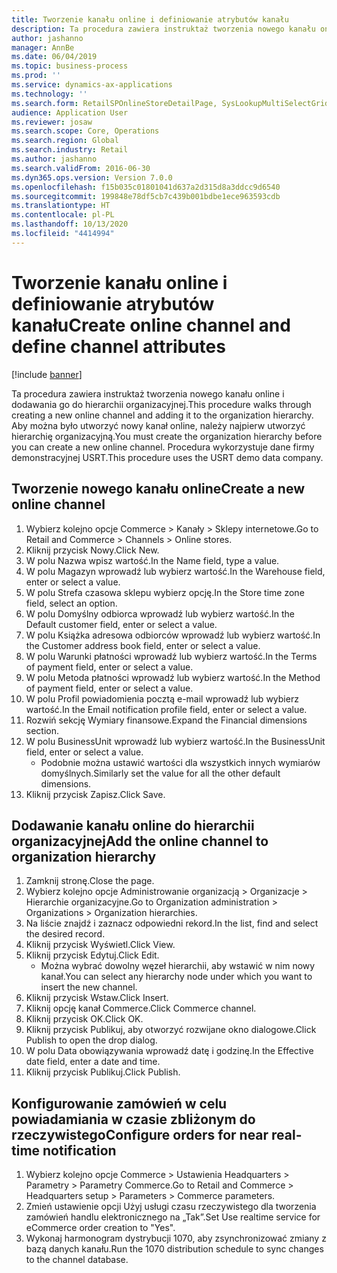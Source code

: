 ```yaml
---
title: Tworzenie kanału online i definiowanie atrybutów kanału
description: Ta procedura zawiera instruktaż tworzenia nowego kanału online i dodawania go do hierarchii organizacyjnej.
author: jashanno
manager: AnnBe
ms.date: 06/04/2019
ms.topic: business-process
ms.prod: ''
ms.service: dynamics-ax-applications
ms.technology: ''
ms.search.form: RetailSPOnlineStoreDetailPage, SysLookupMultiSelectGrid, DimensionLookup, OMHierarchyManager, HierarchyDesigner, OMNodeSelection, HierarchyPublishAndCloseForm
audience: Application User
ms.reviewer: josaw
ms.search.scope: Core, Operations
ms.search.region: Global
ms.search.industry: Retail
ms.author: jashanno
ms.search.validFrom: 2016-06-30
ms.dyn365.ops.version: Version 7.0.0
ms.openlocfilehash: f15b035c01801041d637a2d315d8a3ddcc9d6540
ms.sourcegitcommit: 199848e78df5cb7c439b001bdbe1ece963593cdb
ms.translationtype: HT
ms.contentlocale: pl-PL
ms.lasthandoff: 10/13/2020
ms.locfileid: "4414994"
---
```

# <a name="create-online-channel-and-define-channel-attributes"></a><span data-ttu-id="402b2-103">Tworzenie kanału online i definiowanie atrybutów kanału</span><span class="sxs-lookup"><span data-stu-id="402b2-103">Create online channel and define channel attributes</span></span>

[!include [banner](../includes/banner.md)]

<span data-ttu-id="402b2-104">Ta procedura zawiera instruktaż tworzenia nowego kanału online i dodawania go do hierarchii organizacyjnej.</span><span class="sxs-lookup"><span data-stu-id="402b2-104">This procedure walks through creating a new online channel and adding it to the organization hierarchy.</span></span> <span data-ttu-id="402b2-105">Aby można było utworzyć nowy kanał online, należy najpierw utworzyć hierarchię organizacyjną.</span><span class="sxs-lookup"><span data-stu-id="402b2-105">You must create the organization hierarchy before you can create a new online channel.</span></span> <span data-ttu-id="402b2-106">Procedura wykorzystuje dane firmy demonstracyjnej USRT.</span><span class="sxs-lookup"><span data-stu-id="402b2-106">This procedure uses the USRT demo data company.</span></span>


## <a name="create-a-new-online-channel"></a><span data-ttu-id="402b2-107">Tworzenie nowego kanału online</span><span class="sxs-lookup"><span data-stu-id="402b2-107">Create a new online channel</span></span>
1. <span data-ttu-id="402b2-108">Wybierz kolejno opcje Commerce > Kanały > Sklepy internetowe.</span><span class="sxs-lookup"><span data-stu-id="402b2-108">Go to Retail and Commerce > Channels > Online stores.</span></span>
2. <span data-ttu-id="402b2-109">Kliknij przycisk Nowy.</span><span class="sxs-lookup"><span data-stu-id="402b2-109">Click New.</span></span>
3. <span data-ttu-id="402b2-110">W polu Nazwa wpisz wartość.</span><span class="sxs-lookup"><span data-stu-id="402b2-110">In the Name field, type a value.</span></span>
4. <span data-ttu-id="402b2-111">W polu Magazyn wprowadź lub wybierz wartość.</span><span class="sxs-lookup"><span data-stu-id="402b2-111">In the Warehouse field, enter or select a value.</span></span>
5. <span data-ttu-id="402b2-112">W polu Strefa czasowa sklepu wybierz opcję.</span><span class="sxs-lookup"><span data-stu-id="402b2-112">In the Store time zone field, select an option.</span></span>
6. <span data-ttu-id="402b2-113">W polu Domyślny odbiorca wprowadź lub wybierz wartość.</span><span class="sxs-lookup"><span data-stu-id="402b2-113">In the Default customer field, enter or select a value.</span></span>
7. <span data-ttu-id="402b2-114">W polu Książka adresowa odbiorców wprowadź lub wybierz wartość.</span><span class="sxs-lookup"><span data-stu-id="402b2-114">In the Customer address book field, enter or select a value.</span></span>
8. <span data-ttu-id="402b2-115">W polu Warunki płatności wprowadź lub wybierz wartość.</span><span class="sxs-lookup"><span data-stu-id="402b2-115">In the Terms of payment field, enter or select a value.</span></span>
9. <span data-ttu-id="402b2-116">W polu Metoda płatności wprowadź lub wybierz wartość.</span><span class="sxs-lookup"><span data-stu-id="402b2-116">In the Method of payment field, enter or select a value.</span></span>
10. <span data-ttu-id="402b2-117">W polu Profil powiadomienia pocztą e-mail wprowadź lub wybierz wartość.</span><span class="sxs-lookup"><span data-stu-id="402b2-117">In the Email notification profile field, enter or select a value.</span></span>
11. <span data-ttu-id="402b2-118">Rozwiń sekcję Wymiary finansowe.</span><span class="sxs-lookup"><span data-stu-id="402b2-118">Expand the Financial dimensions section.</span></span>
12. <span data-ttu-id="402b2-119">W polu BusinessUnit wprowadź lub wybierz wartość.</span><span class="sxs-lookup"><span data-stu-id="402b2-119">In the BusinessUnit field, enter or select a value.</span></span>
    * <span data-ttu-id="402b2-120">Podobnie można ustawić wartości dla wszystkich innych wymiarów domyślnych.</span><span class="sxs-lookup"><span data-stu-id="402b2-120">Similarly set the value for all the other default dimensions.</span></span>  
13. <span data-ttu-id="402b2-121">Kliknij przycisk Zapisz.</span><span class="sxs-lookup"><span data-stu-id="402b2-121">Click Save.</span></span>

## <a name="add-the-online-channel-to-organization-hierarchy"></a><span data-ttu-id="402b2-122">Dodawanie kanału online do hierarchii organizacyjnej</span><span class="sxs-lookup"><span data-stu-id="402b2-122">Add the online channel to organization hierarchy</span></span>
1. <span data-ttu-id="402b2-123">Zamknij stronę.</span><span class="sxs-lookup"><span data-stu-id="402b2-123">Close the page.</span></span>
2. <span data-ttu-id="402b2-124">Wybierz kolejno opcje Administrowanie organizacją > Organizacje > Hierarchie organizacyjne.</span><span class="sxs-lookup"><span data-stu-id="402b2-124">Go to Organization administration > Organizations > Organization hierarchies.</span></span>
3. <span data-ttu-id="402b2-125">Na liście znajdź i zaznacz odpowiedni rekord.</span><span class="sxs-lookup"><span data-stu-id="402b2-125">In the list, find and select the desired record.</span></span>
4. <span data-ttu-id="402b2-126">Kliknij przycisk Wyświetl.</span><span class="sxs-lookup"><span data-stu-id="402b2-126">Click View.</span></span>
5. <span data-ttu-id="402b2-127">Kliknij przycisk Edytuj.</span><span class="sxs-lookup"><span data-stu-id="402b2-127">Click Edit.</span></span>
    * <span data-ttu-id="402b2-128">Można wybrać dowolny węzeł hierarchii, aby wstawić w nim nowy kanał.</span><span class="sxs-lookup"><span data-stu-id="402b2-128">You can select any hierarchy node under which you want to insert the new channel.</span></span>  
6. <span data-ttu-id="402b2-129">Kliknij przycisk Wstaw.</span><span class="sxs-lookup"><span data-stu-id="402b2-129">Click Insert.</span></span>
7. <span data-ttu-id="402b2-130">Kliknij opcję kanał Commerce.</span><span class="sxs-lookup"><span data-stu-id="402b2-130">Click Commerce channel.</span></span>
8. <span data-ttu-id="402b2-131">Kliknij przycisk OK.</span><span class="sxs-lookup"><span data-stu-id="402b2-131">Click OK.</span></span>
9. <span data-ttu-id="402b2-132">Kliknij przycisk Publikuj, aby otworzyć rozwijane okno dialogowe.</span><span class="sxs-lookup"><span data-stu-id="402b2-132">Click Publish to open the drop dialog.</span></span>
10. <span data-ttu-id="402b2-133">W polu Data obowiązywania wprowadź datę i godzinę.</span><span class="sxs-lookup"><span data-stu-id="402b2-133">In the Effective date field, enter a date and time.</span></span>
11. <span data-ttu-id="402b2-134">Kliknij przycisk Publikuj.</span><span class="sxs-lookup"><span data-stu-id="402b2-134">Click Publish.</span></span>

## <a name="configure-orders-for-near-real-time-notification"></a><span data-ttu-id="402b2-135">Konfigurowanie zamówień w celu powiadamiania w czasie zbliżonym do rzeczywistego</span><span class="sxs-lookup"><span data-stu-id="402b2-135">Configure orders for near real-time notification</span></span>
1. <span data-ttu-id="402b2-136">Wybierz kolejno opcje Commerce > Ustawienia Headquarters > Parametry > Parametry Commerce.</span><span class="sxs-lookup"><span data-stu-id="402b2-136">Go to Retail and Commerce  > Headquarters setup > Parameters > Commerce parameters.</span></span>
2. <span data-ttu-id="402b2-137">Zmień ustawienie opcji Użyj usługi czasu rzeczywistego dla tworzenia zamówień handlu elektronicznego na „Tak”.</span><span class="sxs-lookup"><span data-stu-id="402b2-137">Set Use realtime service for eCommerce order creation to "Yes".</span></span>
3. <span data-ttu-id="402b2-138">Wykonaj harmonogram dystrybucji 1070, aby zsynchronizować zmiany z bazą danych kanału.</span><span class="sxs-lookup"><span data-stu-id="402b2-138">Run the 1070 distribution schedule to sync changes to the channel database.</span></span> 


